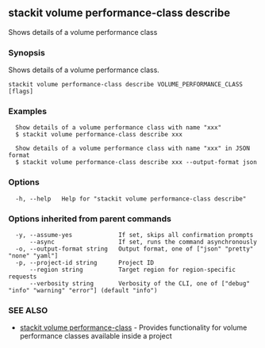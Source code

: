 ## stackit volume performance-class describe

Shows details of a volume performance class

### Synopsis

Shows details of a volume performance class.

```
stackit volume performance-class describe VOLUME_PERFORMANCE_CLASS [flags]
```

### Examples

```
  Show details of a volume performance class with name "xxx"
  $ stackit volume performance-class describe xxx

  Show details of a volume performance class with name "xxx" in JSON format
  $ stackit volume performance-class describe xxx --output-format json
```

### Options

```
  -h, --help   Help for "stackit volume performance-class describe"
```

### Options inherited from parent commands

```
  -y, --assume-yes             If set, skips all confirmation prompts
      --async                  If set, runs the command asynchronously
  -o, --output-format string   Output format, one of ["json" "pretty" "none" "yaml"]
  -p, --project-id string      Project ID
      --region string          Target region for region-specific requests
      --verbosity string       Verbosity of the CLI, one of ["debug" "info" "warning" "error"] (default "info")
```

### SEE ALSO

* [stackit volume performance-class](./stackit_volume_performance-class.md)	 - Provides functionality for volume performance classes available inside a project


